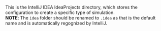 This is the IntelliJ IDEA IdeaProjects directory, which stores the configuration to create a specific type of simulation.  
**NOTE**: The `idea` folder should be renamed to `.idea` as that is the default name and is automatically regognized by IntelliJ.  
